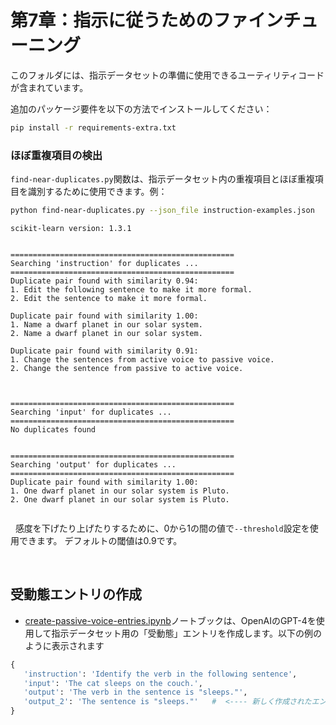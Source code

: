 # 第7章：指示に従うためのファインチューニング

このフォルダには、指示データセットの準備に使用できるユーティリティコードが含まれています。

追加のパッケージ要件を以下の方法でインストールしてください：

```bash
pip install -r requirements-extra.txt
```




### ほぼ重複項目の検出

`find-near-duplicates.py`関数は、指示データセット内の重複項目とほぼ重複項目を識別するために使用できます。例：



```bash
python find-near-duplicates.py --json_file instruction-examples.json
```

```
scikit-learn version: 1.3.1


==================================================
Searching 'instruction' for duplicates ...
==================================================
Duplicate pair found with similarity 0.94:
1. Edit the following sentence to make it more formal.
2. Edit the sentence to make it more formal.

Duplicate pair found with similarity 1.00:
1. Name a dwarf planet in our solar system.
2. Name a dwarf planet in our solar system.

Duplicate pair found with similarity 0.91:
1. Change the sentences from active voice to passive voice.
2. Change the sentence from passive to active voice.



==================================================
Searching 'input' for duplicates ...
==================================================
No duplicates found


==================================================
Searching 'output' for duplicates ...
==================================================
Duplicate pair found with similarity 1.00:
1. One dwarf planet in our solar system is Pluto.
2. One dwarf planet in our solar system is Pluto.


```

&nbsp;
感度を下げたり上げたりするために、0から1の間の値で`--threshold`設定を使用できます。
デフォルトの閾値は0.9です。



&nbsp;
 ## 受動態エントリの作成

 - [create-passive-voice-entries.ipynb](create-passive-voice-entries.ipynb)ノートブックは、OpenAIのGPT-4を使用して指示データセット用の「受動態」エントリを作成します。以下の例のように表示されます

 ```python
 {  
    'instruction': 'Identify the verb in the following sentence',
    'input': 'The cat sleeps on the couch.',
    'output': 'The verb in the sentence is "sleeps."',
    'output_2': 'The sentence is "sleeps."'   #  <---- 新しく作成されたエントリ
 }  
 ```